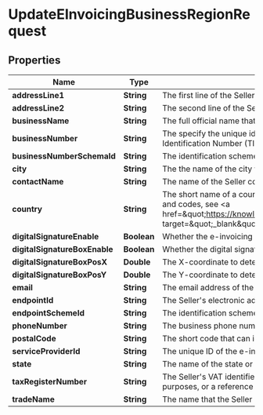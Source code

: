 

# UpdateEInvoicingBusinessRegionRequest


## Properties

| Name | Type | Description | Notes |
|------------ | ------------- | ------------- | -------------|
|**addressLine1** | **String** | The first line of the Seller’s address, which is often a street address or business name.  |  [optional] |
|**addressLine2** | **String** | The second line of the Seller’s address, which is often the name of a building.  |  [optional] |
|**businessName** | **String** | The full official name that the Seller is registered with the relevant legal authority.  |  [optional] |
|**businessNumber** | **String** | The specify the unique identifier number of the legal entity or person that you do business with.  For example, you must use a GSTIN for India and Tax Identification Number (TIN) for Saudi Arabia.  |  [optional] |
|**businessNumberSchemaId** | **String** | The identification scheme identifier that an official registrar issues to identify the Seller as a legal entity or person.  |  [optional] |
|**city** | **String** | The the name of the city where the business is located.  |  [optional] |
|**contactName** | **String** | The name of the Seller contact to receive e-invoicing data.  |  [optional] |
|**country** | **String** | The short name of a country or region where you must comply with e-invoicing requirements. For example, &#x60;IN&#x60; for India. For the full list of country names and codes, see &lt;a href&#x3D;\&quot;https://knowledgecenter.zuora.com/Quick_References/Country%2C_State%2C_and_Province_Codes/A_Country_Names_and_Their_ISO_Codes\&quot; target&#x3D;\&quot;_blank\&quot;&gt;ISO Standard Country Codes&lt;/a&gt;.  |  [optional] |
|**digitalSignatureEnable** | **Boolean** | Whether the e-invoicing service provider signs PDF files for billing documents.  |  [optional] |
|**digitalSignatureBoxEnable** | **Boolean** | Whether the digital signature box is displayed on PDF files for billing documents.  |  [optional] |
|**digitalSignatureBoxPosX** | **Double** | The X-coordinate to determine where the digital signature box is displayed on PDF files for billing documents.  |  [optional] |
|**digitalSignatureBoxPosY** | **Double** | The Y-coordinate to determine where the digital signature box is displayed on PDF files for billing documents.   |  [optional] |
|**email** | **String** | The email address of the Seller contact to receive e-invoicing data.  |  [optional] |
|**endpointId** | **String** | The Seller&#39;s electronic address, to which the application-level response to the e-invoice file might be delivered.  |  [optional] |
|**endpointSchemeId** | **String** | The identification scheme identifier of the Seller’s electronic address.  |  [optional] |
|**phoneNumber** | **String** | The business phone number of the Seller contact to receive e-invoicing data.  |  [optional] |
|**postalCode** | **String** | The short code that can identify the business address.  |  [optional] |
|**serviceProviderId** | **String** | The unique ID of the e-invoicing service provider that is associated to the business region.  |  [optional] |
|**state** | **String** | The name of the state or province where the business is located.  |  [optional] |
|**taxRegisterNumber** | **String** | The Seller&#39;s VAT identifier (also known as Seller VAT identification number) or the local identification (defined by the Seller’s address) of the Seller for tax purposes, or a reference that enables the Seller to state the registered tax status.  |  [optional] |
|**tradeName** | **String** | The name that the Seller is known as, other than the legal business name.  |  [optional] |



